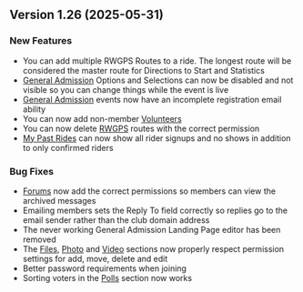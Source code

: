  ## Version 1.26 (2025-05-31)

 ### New Features
 - You can add multiple RWGPS Routes to a ride. The longest route will be considered the master route for Directions to Start and Statistics
 - [General Admission](/GA/manage) Options and Selections can now be disabled and not visible so you can change things while the event is live
 - [General Admission](/GA/manage) events now have an incomplete registration email ability
 - You can now add non-member [Volunteers](/Volunteer/events)
 - You can now delete [RWGPS](/RWGPS/find) routes with the correct permission
 - [My Past Rides](/Rides/My/past) can now show all rider signups and no shows in addition to only confirmed riders

 ### Bug Fixes
 - [Forums](/Forums/my) now add the correct permissions so members can view the archived messages
 - Emailing members sets the Reply To field correctly so replies go to the email sender rather than the club domain address
 - The never working General Admission Landing Page editor has been removed
 - The [Files](/File/browse), [Photo](/Photo/browse) and [Video](/Video/browse) sections now properly respect permission settings for add, move, delete and edit
 - Better password requirements when joining
 - Sorting voters in the [Polls](/Polls) section now works
